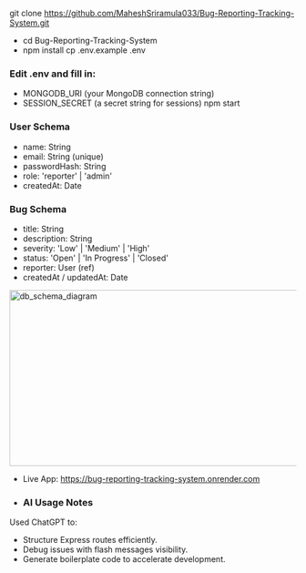 git clone https://github.com/MaheshSriramula033/Bug-Reporting-Tracking-System.git
- cd Bug-Reporting-Tracking-System
- npm install
cp .env.example .env
### Edit .env and fill in:
 - MONGODB_URI (your MongoDB connection string)
 - SESSION_SECRET (a secret string for sessions)
npm start
### User Schema
- name: String
- email: String (unique)
- passwordHash: String
- role: 'reporter' | 'admin'
- createdAt: Date

### Bug Schema
- title: String
- description: String
- severity: 'Low' | 'Medium' | 'High'
- status: 'Open' | 'In Progress' | 'Closed'
- reporter: User (ref)
- createdAt / updatedAt: Date
<img width="1120" height="309" alt="db_schema_diagram" src="https://github.com/user-attachments/assets/e2b2b95a-7a94-44bc-a394-e1e86ea887bc" />


- Live App: https://bug-reporting-tracking-system.onrender.com

- ### AI Usage Notes
Used ChatGPT to:
- Structure Express routes efficiently.
- Debug issues with flash messages visibility.
- Generate boilerplate code to accelerate development.
